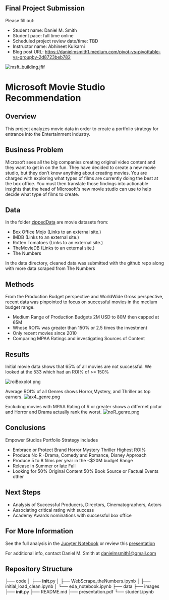 ## Final Project Submission

Please fill out: 
* Student name: Daniel M. Smith
* Student pace: full time online
* Scheduled project review date/time: TBD
* Instructor name: Abhineet Kulkarni
* Blog post URL: https://danielmsmith1.medium.com/pivot-vs-pivottable-vs-groupby-2d8723beb782


![msft_building.jfif](attachment:images/msft_building.jfif)

# Microsoft Movie Studio Recommendation

## Overview

This project analyzes movie data in order to create a portfolio strategy for entrance into the Entertainment industry.

## Business Problem

Microsoft sees all the big companies creating original video content and they want to get in on the fun. They have decided to create a new movie studio, but they don’t know anything about creating movies. You are charged with exploring what types of films are currently doing the best at the box office. You must then translate those findings into actionable insights that the head of Microsoft's new movie studio can use to help decide what type of films to create.

## Data

In the folder [zippedData](https://github.com/learn-co-curriculum/dsc-phase-1-project/tree/master/zippedData) are movie datasets from:

- Box Office Mojo (Links to an external site.)
- IMDB (Links to an external site.)
- Rotten Tomatoes (Links to an external site.)
- TheMovieDB (Links to an external site.)
- The Numbers

In the data directory, cleaned data was submitted with the github repo along with more data scraped from The Numbers

## Methods

From the Production Budget perspective and WorldWide Gross perspective, recent data was pinpointed to focus on successful movies in the medium budget range.
- Medium Range of Production Budgets 2M USD to 80M then capped at 65M
- Whose ROI% was greater than 150% or 2.5 times the investment
- Only recent movies since 2010
- Comparing MPAA Ratings and investigating Sources of Content



## Results

Initial movie data shows that 65% of all movies are not successful.  We looked at the 533 which had an ROI% of >= 150%

![roiBoxplot.png](attachment:roiBoxplot.png)

Average ROI% of all Genres shows Horror,Mystery, and Thriller as top earners.
![ax4_genre.png](attachment:images/ax4_genre.png)

Excluding movies with MPAA Rating of R or greater shows a differnet pictur and Horror and Drama actually rank the worst.
![noR_genre.png](attachment:images/noR_genre.png)

## Conclusions

Empower Studios Portfolio Strategy includes<br>
- Embrace or Protect Brand Horror Mystery Thriller Highest ROI% <br>
- Produce No R -Drama, Comedy and Romance, Disney Approach <br>
- Produce 5 to 8 films per year in the <$20M budget Range <br>
- Release in Summer or late Fall <br>
- Looking for 50% Original Content 50% Book Source or Factual Events other


## Next Steps

- Analysis of Successful Producers, Directors, Cinematographers, Actors
- Associating critical rating with success
- Academy Awards nominations with successful box office

## For More Information

See the full analysis in the [Jupyter Notebook](https://github.com/SunTzuLombardi/MovieStudioCapstone/blob/main/code/eda_notebook.ipynb) or review this [presentation](https://github.com/SunTzuLombardi/MovieStudioCapstone/blob/main/presentation.pdf)

For additional info, contact Daniel M. Smith at danielmsmith1@gmail.com

## Repository Structure

├── code
│   ├── __init__.py
│   ├── WebScrape_theNumbers.ipynb
│   ├── initial_load_clean.ipynb
│   └── eda_notebook.ipynb
├── data
├── images
├── __init__.py
├── README.md
├── presentation.pdf
└── student.ipynb


```python

```


```python

```
